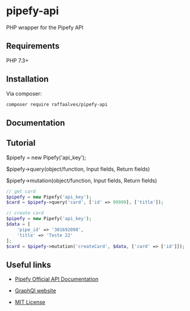 # pipefy-api
PHP wrapper for the Pipefy API

## Requirements
PHP 7.3+

## Installation

Via composer:

```sh
composer require raffaalves/pipefy-api
```

## Documentation


## Tutorial
$pipefy = new Pipefy('api_key');

$pipefy->query(object/function, Input fields, Return fields)

$pipefy->mutation(object/function, Input fields, Return fields)

```php
// get card
$pipefy = new Pipefy('api_key');
$card = $pipefy->query('card', ['id' => 99999], ['title']);

// create card
$pipefy = new Pipefy('api_key');
$data = [
    'pipe_id' => '301692098',
    'title' => 'Teste 22'
];
$card = $pipefy->mutation('createCard', $data, ['card' => ['id']]);
```


## Useful links
* [Pipefy Official API Documentation](https://api-docs.pipefy.com/reference/overview/Card/)
* [GraphQl website](http://graphql.org)

* [MIT License](../master/LICENSE)

